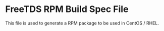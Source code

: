 # FreeTDS RPM Build Spec File

This file is used to generate a RPM package to be used in CentOS / RHEL.
